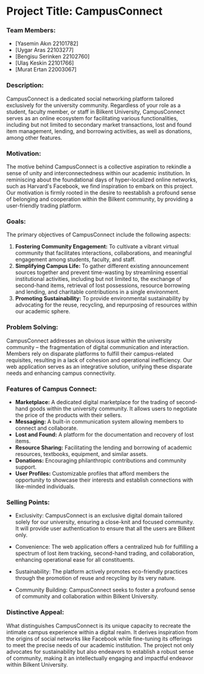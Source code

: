 # Project Title: CampusConnect

### Team Members:
- [Yasemin Akın 22101782]
- [Uygar Aras 22103277]
- [Bengisu Serinken 22102760]
- [Ulaş Keskin 22101766]
- [Murat Ertan 22003067]

### Description:
CampusConnect is a dedicated social networking platform tailored exclusively for the university community. Regardless of your role as a student, faculty member, or staff in Bilkent University, CampusConnect serves as an online ecosystem for facilitating various functionalities, including but not limited to secondary market transactions, lost and found item management, lending, and borrowing activities, as well as donations, among other features.

### Motivation:
The motive behind CampusConnect is a collective aspiration to rekindle a sense of unity and interconnectedness within our academic institution. In reminiscing about the foundational days of hyper-localized online networks, such as Harvard's Facebook, we find inspiration to embark on this project. Our motivation is firmly rooted in the desire to reestablish a profound sense of belonging and cooperation within the Bilkent community, by providing a user-friendly trading platform.

### Goals:
The primary objectives of CampusConnect include the following aspects:
1. **Fostering Community Engagement:** To cultivate a vibrant virtual community that facilitates interactions, collaborations, and meaningful engagement among students, faculty, and staff.
2. **Simplifying Campus Life:** To gather different existing announcement sources together and prevent time-wasting by streamlining essential institutional activities, including but not limited to, the exchange of second-hand items, retrieval of lost possessions, resource borrowing and lending, and charitable contributions in a single environment.
3. **Promoting Sustainability:** To provide environmental sustainability by advocating for the reuse, recycling, and repurposing of resources within our academic sphere.

### Problem Solving:
CampusConnect addresses an obvious issue within the university community – the fragmentation of digital communication and interaction. Members rely on disparate platforms to fulfill their campus-related requisites, resulting in a lack of cohesion and operational inefficiency. Our web application serves as an integrative solution, unifying these disparate needs and enhancing campus connectivity.

### Features of Campus Connect:
- **Marketplace:** A dedicated digital marketplace for the trading of second-hand goods within the university community. It allows users to negotiate the price of the products with their sellers.
- **Messaging:** A built-in communication system allowing members to connect and collaborate.
- **Lost and Found:** A platform for the documentation and recovery of lost items.
- **Resource Sharing:** Facilitating the lending and borrowing of academic resources, textbooks, equipment, and similar assets.
- **Donations:** Encouraging philanthropic contributions and community support.
- **User Profiles:** Customizable profiles that afford members the opportunity to showcase their interests and establish connections with like-minded individuals.


### Selling Points:
- Exclusivity: CampusConnect is an exclusive digital domain tailored solely for our university, ensuring a close-knit and focused community. It will provide user authentication to ensure that all the users are Bilkent only. 

- Convenience: The web application offers a centralized hub for fulfilling a spectrum of lost item tracking, second-hand trading, and collaboration, enhancing operational ease for all constituents.

- Sustainability: The platform actively promotes eco-friendly practices through the promotion of reuse and recycling by its very nature. 

- Community Building: CampusConnect seeks to foster a profound sense of community and collaboration within Bilkent University.


### Distinctive Appeal:
What distinguishes CampusConnect is its unique capacity to recreate the intimate campus experience within a digital realm. It derives inspiration from the origins of social networks like Facebook while fine-tuning its offerings to meet the precise needs of our academic institution. The project not only advocates for sustainability but also endeavors to establish a robust sense of community, making it an intellectually engaging and impactful endeavor within Bilkent University.
